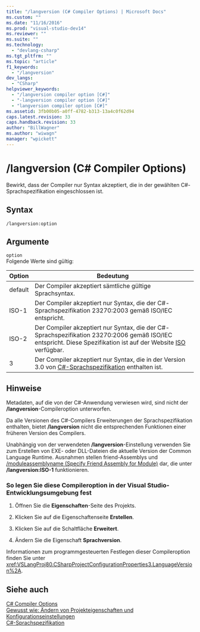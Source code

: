```yaml
---
title: "/langversion (C# Compiler Options) | Microsoft Docs"
ms.custom: ""
ms.date: "11/16/2016"
ms.prod: "visual-studio-dev14"
ms.reviewer: ""
ms.suite: ""
ms.technology: 
  - "devlang-csharp"
ms.tgt_pltfrm: ""
ms.topic: "article"
f1_keywords: 
  - "/langversion"
dev_langs: 
  - "CSharp"
helpviewer_keywords: 
  - "/langversion compiler option [C#]"
  - "-langversion compiler option [C#]"
  - "langversion compiler option [C#]"
ms.assetid: 3fb00b05-a0ff-4782-b313-13a4c0f62d94
caps.latest.revision: 33
caps.handback.revision: 33
author: "BillWagner"
ms.author: "wiwagn"
manager: "wpickett"
---
```

# /langversion (C# Compiler Options)
Bewirkt, dass der Compiler nur Syntax akzeptiert, die in der gewählten C\#\-Sprachspezifikation eingeschlossen ist.  
  
## Syntax  
  
```  
/langversion:option  
```  
  
## Argumente  
 `option`  
 Folgende Werte sind gültig:  
  
|Option|Bedeutung|  
|------------|---------------|  
|default|Der Compiler akzeptiert sämtliche gültige Sprachsyntax.|  
|ISO\-1|Der Compiler akzeptiert nur Syntax, die der C\#\-Sprachspezifikation 23270:2003 gemäß ISO\/IEC entspricht.|  
|ISO\-2|Der Compiler akzeptiert nur Syntax, die der C\#\-Sprachspezifikation 23270:2006 gemäß ISO\/IEC entspricht.  Diese Spezifikation ist auf der Website [ISO](http://go.microsoft.com/fwlink/?LinkId=144406) verfügbar.|  
|3|Der Compiler akzeptiert nur Syntax, die in der Version 3.0 von [C\#\-Sprachspezifikation](../../../csharp/language-reference/language-specification.md) enthalten ist.|  
  
## Hinweise  
 Metadaten, auf die von der C\#\-Anwendung verwiesen wird, sind nicht der **\/langversion**\-Compileroption unterworfen.  
  
 Da alle Versionen des C\#\-Compilers Erweiterungen der Sprachspezifikation enthalten, bietet **\/langversion** nicht die entsprechenden Funktionen einer früheren Version des Compilers.  
  
 Unabhängig von der verwendeten **\/langversion**\-Einstellung verwenden Sie zum Erstellen von EXE\- oder DLL\-Dateien die aktuelle Version der Common Language Runtime.  Ausnahmen stellen friend\-Assemblys und [\/moduleassemblyname \(Specify Friend Assembly for Module\)](../../../csharp/language-reference/compiler-options/moduleassemblyname-compiler-option.md) dar, die unter **\/langversion:ISO\-1** funktionieren.  
  
### So legen Sie diese Compileroption in der Visual Studio\-Entwicklungsumgebung fest  
  
1.  Öffnen Sie die **Eigenschaften**\-Seite des Projekts.  
  
2.  Klicken Sie auf die Eigenschaftenseite **Erstellen**.  
  
3.  Klicken Sie auf die Schaltfläche **Erweitert**.  
  
4.  Ändern Sie die Eigenschaft **Sprachversion**.  
  
 Informationen zum programmgesteuerten Festlegen dieser Compileroption finden Sie unter <xref:VSLangProj80.CSharpProjectConfigurationProperties3.LanguageVersion%2A>.  
  
## Siehe auch  
 [C\# Compiler Options](../../../csharp/language-reference/compiler-options/index.md)   
 [Gewusst wie: Ändern von Projekteigenschaften und Konfigurationseinstellungen](http://msdn.microsoft.com/de-de/e7184bc5-2f2b-4b4f-aa9a-3ecfcbc48b67)   
 [C\#\-Sprachspezifikation](../../../csharp/language-reference/language-specification.md)